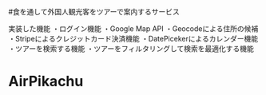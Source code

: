 #食を通して外国人観光客をツアーで案内するサービス

実装した機能
・ログイン機能
・Google Map API
・Geocodeによる住所の候補
・Stripeによるクレジットカード決済機能
・DatePicekerによるカレンダー機能
・ツアーを検索する機能
・ツアーをフィルタリングして検索を最適化する機能

# AirPikachu
